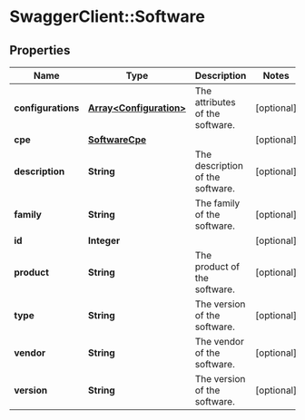 # SwaggerClient::Software

## Properties
Name | Type | Description | Notes
------------ | ------------- | ------------- | -------------
**configurations** | [**Array&lt;Configuration&gt;**](Configuration.md) | The attributes of the software. | [optional] 
**cpe** | [**SoftwareCpe**](SoftwareCpe.md) |  | [optional] 
**description** | **String** | The description of the software. | [optional] 
**family** | **String** | The family of the software. | [optional] 
**id** | **Integer** |  | [optional] 
**product** | **String** | The product of the software. | [optional] 
**type** | **String** | The version of the software. | [optional] 
**vendor** | **String** | The vendor of the software. | [optional] 
**version** | **String** | The version of the software. | [optional] 

